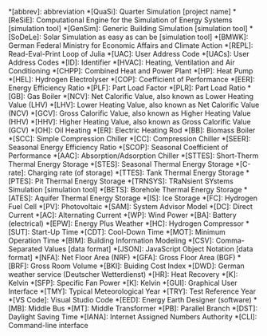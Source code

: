 *[abbrev]:  abbreviation
*[QuaSi]:   Quarter Simulation [project name]
*[ReSiE]:   Computational Engine for the Simulation of Energy Systems [simulation tool]
*[GenSim]:  Generic Building Simulation [simulation tool]
*[SoDeLe]:  Solar Simulation as easy as can be [simulation tool]
*[BMWK]:    German Federal Ministry for Economic Affairs and Climate Action
*[REPL]:    Read-Eval-Print Loop of Julia
*[UAC]:     User Address Code
*[UACs]:     User Address Codes
*[ID]:      Identifier
*[HVAC]:    Heating, Ventilation and Air Conditioning 
*[CHPP]:    Combined Heat and Power Plant
*[HP]:      Heat Pump
*[HEL]:     Hydrogen Electrolyser
*[COP]:     Coefficient of Performance 
*[EER]:     Energy Efficiency Ratio
*[PLF]:     Part Load Factor
*[PLR]:     Part Load Ratio
*[GB]:      Gas Boiler
*[NCV]:     Net Calorific Value, also known as Lower Heating Value (LHV)
*[LHV]:     Lower Heating Value, also known as Net Calorific Value (NCV)
*[GCV]:     Gross Calorific Value, also known as Higher Heating Value (HHV)
*[HHV]:     Higher Heating Value, also known as Gross Calorific Value (GCV)
*[OH]:      Oil Heating
*[ER]:      Electric Heating Rod
*[BB]:      Biomass Boiler
*[SCC]:     Simple Compression Chiller
*[CC]:      Compression Chiller
*[SEER]:    Seasonal Energy Efficiency Ratio 
*[SCOP]:    Seasonal Coefficient of Performance
*[AAC]:     Absorption/Adsorption Chiller 
*[STTES]:   Short-Therm Thermal Energy Storage
*[STES]:    Seasonal Thermal Energy Storage 
*[C-rate]:  Charging rate (of storage)
*[TTES]:    Tank Thermal Energy Storage
*[PTES]:    Pit Thermal Energy Storage
*[TRNSYS]:  TRaNsient SYstems Simulation [simulation tool]
*[BETS]:    Borehole Thermal Energy Storage
*[ATES]:    Aquifer Thermal Energy Storage
*[IS]:      Ice Storage 
*[FC]:      Hydrogen Fuel Cell
*[PV]:      Photovoltaic
*[SAM]:     System Advisor Model 
*[DC]:      Direct Current
*[AC]:      Alternating Current
*[WP]:      Wind Power
*[BA]:      Battery (electrical)
*[EPW]:     Energy Plus Weather
*[HC]:      Hydrogen Compressor
*[SUT]:     Start-Up Time 
*[CDT]:     Cool-Down Time 
*[MOT]:     Minimum Operation Time 
*[BIM]:     Building Information Modeling 
*[CSV]:     Comma-Separated Values [data format] 
*[JSON]:    JavaScript Object Notation [data format]
*[NFA]:     Net Floor Area (NRF)
*[GFA]:     Gross Floor Area (BGF)
*[BRF]:     Gross Room Volume
*[BKI]:     Buiding Cost Index
*[DWD]:     German weather service (Deutscher Wetterdienst)
*[HR]:      Heat Recovery
*[K]:       Kelvin
*[SFP]:     Specific Fan Power
*[K]:       Kelvin
*[GUI]:     Graphical User Interface
*[TMY]:     Typical Meteorological Year
*[TRY]:     Test Reference Year
*[VS Code]: Visual Studio Code
*[EED]:     Energy Earth Designer (software)
*[MB]:      Middle Bus
*[MT]:      Middle Transformer
*[PB]:      Parallel Branch
*[DST]:     Daylight Saving Time
*[IANA]:    Internet Assigned Numbers Authority
*[CLI]:     Command-line interface


